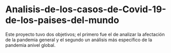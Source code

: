 # Analisis-de-los-casos-de-Covid-19-de-los-paises-del-mundo
Este proyecto tuvo dos objetivos; el primero fue el de analizar la afectación de la pandemia general y el segundo un análisis más específico de la pandemia anivel global.
